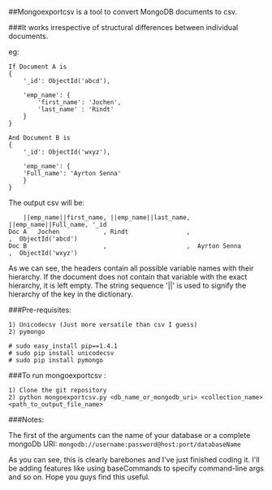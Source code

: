 ##Mongoexportcsv is a tool to convert MongoDB documents to csv.


###It works irrespective of structural differences between individual documents. 

eg: 

    If Document A is
    {
    	'_id': ObjectId('abcd'),
    	
		'emp_name': {
			'first_name': 'Jochen',
			'last_name' : 'Rindt'
		}
    }
    
    And Document B is
    {	
    	'_id': ObjectId('wxyz'),
    	
	 	'emp_name': {
		'Full_name': 'Ayrton Senna'
		}
    }


The output csv will be:

		||emp_name||first_name, ||emp_name||last_name, ||emp_name||Full_name, '_id
	Doc A	Jochen		      , Rindt                ,                      ,  ObjectId('abcd')
	Doc B   	              ,                      ,  Ayrton Senna        ,  ObjectId('wxyz')

As we can see, the headers contain all possible variable names with 
their hierarchy. If the document does not contain that variable with the
exact hierarchy, it is left empty.
The string sequence '||' is used to signify the hierarchy of the
key in the dictionary.

###Pre-requisites:

	1) Unicodecsv (Just more versatile than csv I guess)
	2) pymongo
	
	# sudo easy_install pip==1.4.1
  	# sudo pip install unicodecsv
	# sudo pip install pymongo

###To run mongoexportcsv : 

	1) Clone the git repository
	2) python mongoexportcsv.py <db_name_or_mongodb_uri> <collection_name> <path_to_output_file_name>

###Notes:

The first of the arguments can the name of your database or a complete mongoDb URI: `mongodb://username:password@host:port/databaseName`

As you can see, this is clearly barebones and I've just finished coding it.
I'll be adding features like using baseCommands to specify command-line args
and so on.
Hope you guys find this useful.
